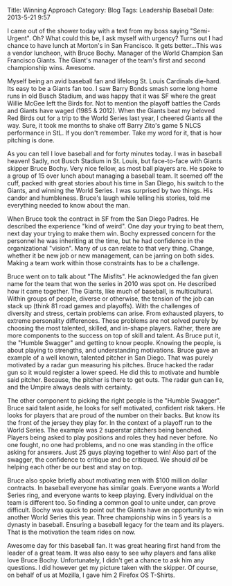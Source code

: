 Title: Winning Approach
Category: Blog 
Tags: Leadership Baseball 
Date: 2013-5-21 9:57

I came out of the shower today with a text from my boss saying "Semi-Urgent".  Oh?  What could this be, I ask myself with urgency?  Turns out I had chance to have lunch at Morton's in San Francisco. It gets better...This was a vendor luncheon, with Bruce Bochy. Manager of the World Champion San Francisco Giants.  The Giant's manager of the team's first and second championship wins.  Awesome.

</p>
Myself being an avid baseball fan and lifelong St. Louis Cardinals die-hard. Its easy to be a Giants fan too.  I saw Barry Bonds smash some long home runs in old Busch Stadium, and was happy that it was SF where the great Willie McGee left the Birds for. Not to mention the playoff battles the Cards and Giants have waged (1985 & 2012). When the Giants beat my beloved Red Birds out for a trip to the World Series last year, I cheered Giants all the way. Sure, it took me months to shake off Barry Zito's game 5 NLCS performance in StL.  If you don't remember.  Take my word for it, that is how pitching is done.

As you can tell I love baseball and for forty minutes today. I was in baseball heaven!  Sadly, not Busch Stadium in St. Louis, but face-to-face with Giants skipper Bruce Bochy.  Very nice fellow, as most ball players are.  He spoke to a group of 15 over lunch about managing a baseball team.  It seemed off the cuff, packed with great stories about his time in San Diego, his switch to the Giants, and winning the World Series.  I was surprised by two things.  His candor and humbleness.  Bruce's laugh while telling his stories, told me everything needed to know about the man.   

When Bruce took the contract in SF from the San Diego Padres. He described the experience "kind of weird".  One day your trying to beat them, next day your trying to make them win.  Bochy expressed concern for the personnel he was inheriting at the time, but he had confidence in the organizational "vision".  Many of us can relate to that very thing.  Change, whether it be new job or new management, can be jarring on both sides.  Making a team work within those constraints has to be a challenge.  

Bruce went on to talk about "The Misfits".  He acknowledged the fan given name for the team that won the series in 2010 was spot on. He described how it came together.  The Giants, like much of baseball, is multicultural.  Within groups of people, diverse or otherwise, the tension of the job can stack up (think 81 road games and playoffs).  With the challenges of diversity and stress, certain problems can arise.  From exhausted players, to extreme personality differences.  These problems are not solved purely by choosing the most talented, skilled, and in-shape players. Rather, there are more components to the success on top of skill and talent. As Bruce put it, the "Humble Swagger" and getting to know people.  Knowing the people, is about playing to strengths, and understanding motivations.  Bruce gave an example of a well known, talented pitcher in San Diego. That was purely motivated by a radar gun measuring his pitches. Bruce hacked the radar gun so it would register a lower speed.  He did this to motivate and humble said pitcher.  Because, the pitcher is there to get outs.  The radar gun can lie, and the Umpire always deals with certainty.

The other component to picking the right people is the "Humble Swagger".  Bruce said talent aside, he looks for self motivated, confident risk takers.  He looks for players that are proud of the number on their backs.  But know its the front of the jersey they play for. In the context of a playoff run to the World Series. The example was 2 superstar pitchers being benched. Players being asked to play positions and roles they had never before.  No one fought, no one had problems, and no one was standing in the office asking for answers.  Just 25 guys playing together to win!  Also part of the swagger, the confidence to critique and be critiqued.  We should *all* be helping each other be our best and stay on top.

Bruce also spoke briefly about motivating men with $100 million dollar contracts. In baseball everyone has similar goals.  Everyone wants a World Series ring, and everyone wants to keep playing.  Every individual on the team is different too. So finding a common goal to unite under, can prove difficult. Bochy was quick to point out the Giants have an opportunity to win another World Series this year.  Three championship wins in 5 years is a dynasty in baseball.  Ensuring a baseball legacy for the team and its players.  That is the motivation the team rides on now. 

Awesome day for this baseball fan.  It was great hearing first hand from the leader of a great team.  It was also easy to see why players and fans alike love Bruce Bochy.  Unfortunately, I didn't get a chance to ask him any questions.  I did however get my picture taken with the skipper.  Of course, on behalf of us at Mozilla, I gave him 2 Firefox OS T-Shirts. 

